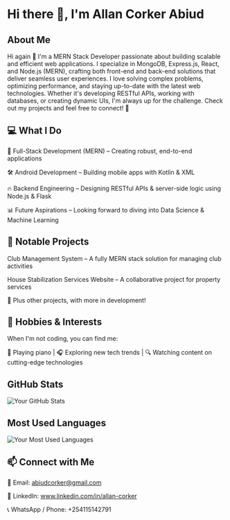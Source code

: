 # Hi there 👋, I'm Allan Corker Abiud

## About Me 

Hi again 👋 I'm a MERN Stack Developer passionate about building scalable and efficient web applications. I specialize in MongoDB, Express.js, React, and Node.js (MERN), crafting both front-end and back-end solutions that deliver seamless user experiences. I love solving complex problems, optimizing performance, and staying up-to-date with the latest web technologies. Whether it's developing RESTful APIs, working with databases, or creating dynamic UIs, I'm always up for the challenge. Check out my projects and feel free to connect! 🚀


## 💻 What I Do
🚀 Full-Stack Development (MERN) – Creating robust, end-to-end applications

🛠️ Android Development – Building mobile apps with Kotlin & XML

🔥 Backend Engineering – Designing RESTful APIs & server-side logic using Node.js & Flask

📊 Future Aspirations – Looking forward to diving into Data Science & Machine Learning


## 🌟 Notable Projects
Club Management System – A fully MERN stack solution for managing club activities

House Stabilization Services Website – A collaborative project for property services

🚧 Plus other projects, with more in development!


## 🎵 Hobbies & Interests
When I'm not coding, you can find me:

🎹 Playing piano | 🎧 Exploring new tech trends | 🔍 Watching content on cutting-edge technologies

## GitHub Stats
![Your GitHub Stats](https://github-readme-stats.vercel.app/api?username=allancorker)

## Most Used Languages
![Your Most Used Languages](https://github-readme-stats.vercel.app/api/top-langs/?username=allancorker)

## 📫 Connect with Me
📧 Email: abiudcorker@gmail.com

🔗 LinkedIn: www.linkedin.com/in/allan-corker

📞 WhatsApp / Phone: +254115142791
